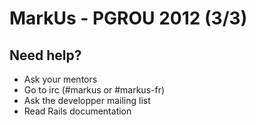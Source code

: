 MarkUs  - PGROU 2012 (3/3)
=====================

Need help?
---------

- Ask your mentors
- Go to irc (#markus or #markus-fr)
- Ask the developper mailing list
- Read Rails documentation
